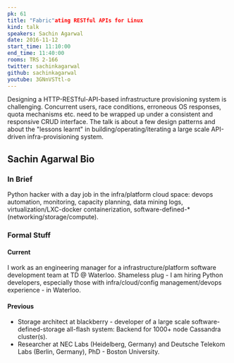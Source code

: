 ```yaml
---
pk: 61
title: "Fabric"ating RESTful APIs for Linux
kind: talk
speakers: Sachin Agarwal
date: 2016-11-12
start_time: 11:10:00
end_time: 11:40:00
rooms: TRS 2-166
twitter: sachinkagarwal
github: sachinkagarwal
youtube: 3GNnVSTtl-o
---
```


Designing a HTTP-RESTful-API-based infrastructure provisioning system is challenging. Concurrent users, race conditions, erroneous OS responses, quota mechanisms etc. need to be wrapped up under a consistent and responsive CRUD interface. The talk is about a few design patterns and about the "lessons learnt" in building/operating/iterating a large scale API-driven infra-provisioning system.

## Sachin Agarwal Bio

### In Brief  

Python hacker with a day job in the infra/platform cloud space: devops automation, monitoring, capacity planning, data mining logs, virtualization/LXC-docker containerization, software-defined-* (networking/storage/compute).

### Formal Stuff

#### Current

I work as an engineering manager for a infrastructure/platform software development team at TD @ Waterloo. Shameless plug - I am hiring Python developers, especially those with infra/cloud/config management/devops experience - in  Waterloo.

####  Previous

* Storage architect at blackberry - developer of a large scale software-defined-storage all-flash system: Backend for 1000+ node Cassandra cluster(s).
* Researcher at NEC Labs (Heidelberg, Germany) and Deutsche Telekom Labs (Berlin, Germany), PhD - Boston University.
